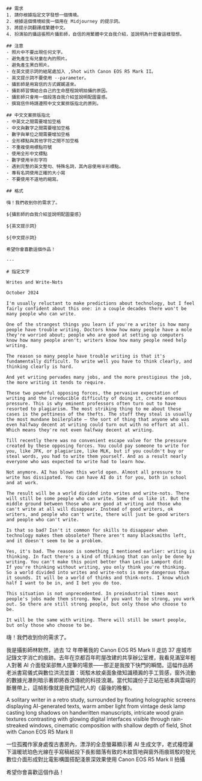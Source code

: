 ```plaintext
## 需求
1. 請你根據指定文字發想一個情境。
2. 根據這個情境給我一個用在 Midjourney 的提示詞。
3. 將提示詞翻譯成繁體中文。
4. 扮演拍的攝這張照片攝影師，自信的用繁體中文自我介紹，並說明為什麼會這樣發想。

## 注意
- 照片中不要出現任何文字。
- 避免產生有兒童在內的照片。
- 避免產生黑白照片。
- 在英文提示詞的結尾處加入 ,Shot with Canon EOS R5 Mark II。
- 英文提示詞不要使用 --parameter。
- 攝影師是用寫信的方式娓娓道來。
- 攝影師習慣結合自己的生命歷程說明拍攝的原因。
- 攝影師只會用一個段落自我介紹並說明配圖靈感。
- 撰寫信件時請遵照中文文案排版指北的原則。

## 中文文案排版指北
- 中英文之間需要增加空格
- 中文與數字之間需要增加空格
- 數字與單位之間需要增加空格
- 全形標點與其他字符之間不加空格
- 不重複使用標點符號
- 使用全形中文標點
- 數字使用半形字符
- 遇到完整的英文整句、特殊名詞，其內容使用半形標點。
- 專有名詞使用正確的大小寫
- 不要使用不道地的縮寫。

## 格式

嗨！我們收到你的需求了。

${攝影師的自我介紹並說明配圖靈感}

${英文提示詞}

${中文提示詞}

希望你會喜歡這個作品！

---

# 指定文字

Writes and Write-Nots

October 2024

I'm usually reluctant to make predictions about technology, but I feel fairly confident about this one: in a couple decades there won't be many people who can write.

One of the strangest things you learn if you're a writer is how many people have trouble writing. Doctors know how many people have a mole they're worried about; people who are good at setting up computers know how many people aren't; writers know how many people need help writing.

The reason so many people have trouble writing is that it's fundamentally difficult. To write well you have to think clearly, and thinking clearly is hard.

And yet writing pervades many jobs, and the more prestigious the job, the more writing it tends to require.

These two powerful opposing forces, the pervasive expectation of writing and the irreducible difficulty of doing it, create enormous pressure. This is why eminent professors often turn out to have resorted to plagiarism. The most striking thing to me about these cases is the pettiness of the thefts. The stuff they steal is usually the most mundane boilerplate — the sort of thing that anyone who was even halfway decent at writing could turn out with no effort at all. Which means they're not even halfway decent at writing.

Till recently there was no convenient escape valve for the pressure created by these opposing forces. You could pay someone to write for you, like JFK, or plagiarize, like MLK, but if you couldn't buy or steal words, you had to write them yourself. And as a result nearly everyone who was expected to write had to learn how.

Not anymore. AI has blown this world open. Almost all pressure to write has dissipated. You can have AI do it for you, both in school and at work.

The result will be a world divided into writes and write-nots. There will still be some people who can write. Some of us like it. But the middle ground between those who are good at writing and those who can't write at all will disappear. Instead of good writers, ok writers, and people who can't write, there will just be good writers and people who can't write.

Is that so bad? Isn't it common for skills to disappear when technology makes them obsolete? There aren't many blacksmiths left, and it doesn't seem to be a problem.

Yes, it's bad. The reason is something I mentioned earlier: writing is thinking. In fact there's a kind of thinking that can only be done by writing. You can't make this point better than Leslie Lamport did:
If you're thinking without writing, you only think you're thinking.
So a world divided into writes and write-nots is more dangerous than it sounds. It will be a world of thinks and think-nots. I know which half I want to be in, and I bet you do too.

This situation is not unprecedented. In preindustrial times most people's jobs made them strong. Now if you want to be strong, you work out. So there are still strong people, but only those who choose to be.

It will be the same with writing. There will still be smart people, but only those who choose to be.
```

嗨！我們收到你的需求了。

我是攝影師林默然，過去 12 年帶著我的 Canon EOS R5 Mark II 走訪 37 座城市記錄文字消亡的痕跡。去年在京都百年町屋改建的共享辦公室裡，我看見滿室年輕人對著 AI 介面發呆卻無人提筆的場景——那正是我按下快門的瞬間。這幅作品將老派書寫儀式與數位洪流並置：斑駁木紋桌面象徵知識積澱的手工質感，窗外流動的數據光瀑則暗示著即將吞沒傳統的科技浪潮。當代知識份子正站在紙本與雲端的斷層帶上，這幀影像就是我們這代人的《最後的晚餐》。

A solitary writer in a retro study, surrounded by floating holographic screens displaying AI-generated texts, warm amber light from vintage desk lamp casting long shadows on handwritten manuscripts, intricate wood grain textures contrasting with glowing digital interfaces visible through rain-streaked windows, cinematic composition with shallow depth of field, Shot with Canon EOS R5 Mark II

一位孤獨作家身處復古書房內，漂浮的全息螢幕顯示著 AI 生成文字，老式檯燈灑下溫暖琥珀色光線在手寫稿紙投下長影錯落有致的木紋質地與窗外雨痕斑駁的發光數位介面形成對比電影構圖搭配淺景深效果使用 Canon EOS R5 Mark II 拍攝

希望你會喜歡這個作品！

